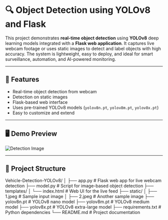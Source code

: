 # 🔍 Object Detection using YOLOv8 and Flask

This project demonstrates **real-time object detection** using **YOLOv8** deep learning models integrated with a **Flask web application**. It captures live webcam footage or uses static images to detect and label objects with high accuracy. The system is lightweight, easy to deploy, and ideal for smart surveillance, automation, and AI-powered monitoring.

---

## 🚀 Features

- Real-time object detection from webcam
- Detection on static images
- Flask-based web interface
- Uses pre-trained YOLOv8 models (`yolov8n.pt`, `yolov8m.pt`, `yolov8x.pt`)
- Easy to customize and extend

---

## 🖥️ Demo Preview

![Detection Image](static/1.jpeg)

---

## 📁 Project Structure

Vehicle-Detection-YOLOv8/
│
├── app.py # Flask web app for live webcam detection
├── model.py # Script for image-based object detection
├── templates/
│ └── index.html # Web UI for the live feed
├── static/
│ ├── 1.jpeg # Sample input image
│ ├── 2.jpeg # Another sample image
├── yolov8n.pt # YOLOv8 nano model
├── yolov8m.pt # YOLOv8 medium model
├── yolov8x.pt # YOLOv8 extra-large model
├── requirements.txt # Python dependencies
└── README.md # Project documentation
